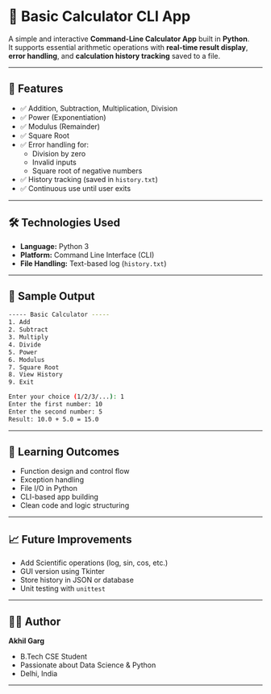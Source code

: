 
# 🔢 Basic Calculator CLI App

A simple and interactive **Command-Line Calculator App** built in **Python**.  
It supports essential arithmetic operations with **real-time result display**, **error handling**, and **calculation history tracking** saved to a file.

---

## 📌 Features

- ✅ Addition, Subtraction, Multiplication, Division
- ✅ Power (Exponentiation)
- ✅ Modulus (Remainder)
- ✅ Square Root
- ✅ Error handling for:
  - Division by zero
  - Invalid inputs
  - Square root of negative numbers
- ✅ History tracking (saved in `history.txt`)
- ✅ Continuous use until user exits

---

## 🛠️ Technologies Used

- **Language:** Python 3
- **Platform:** Command Line Interface (CLI)
- **File Handling:** Text-based log (`history.txt`)

---


## 📸 Sample Output

```bash
----- Basic Calculator -----
1. Add
2. Subtract
3. Multiply
4. Divide
5. Power
6. Modulus
7. Square Root
8. View History
9. Exit

Enter your choice (1/2/3/...): 1
Enter the first number: 10
Enter the second number: 5
Result: 10.0 + 5.0 = 15.0
```

---

## 🧠 Learning Outcomes

* Function design and control flow
* Exception handling
* File I/O in Python
* CLI-based app building
* Clean code and logic structuring

---

## 📈 Future Improvements

* Add Scientific operations (log, sin, cos, etc.)
* GUI version using Tkinter
* Store history in JSON or database
* Unit testing with `unittest`

---

## 🧑‍💻 Author

**Akhil Garg**

*  B.Tech CSE Student
*  Passionate about Data Science & Python
*  Delhi, India

---

